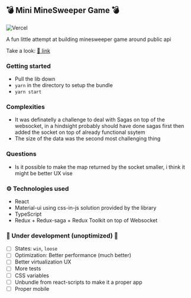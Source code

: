 ## 💣 Mini MineSweeper Game 💣
![Vercel](https://therealsujitk-vercel-badge.vercel.app/?app=sagas-wss-minesweeper.vercel.app)

A fun little attempt at building minesweeper game around public api

Take a look: [🔗 link](https://sagas-wss-minesweeper.vercel.app)

### Getting started
- Pull the lib down
- `yarn` in the directory to setup the bundle
- `yarn start`

### Complexities
- It was definatelly a challenge to deal with Sagas on top of the websocket, in a hindsight probably should have done sagas first then added the socket on top of already functional ssytem
- The size of the data was the second most challenging thing

### Questions
- Is it possible to make the map returned by the socket smaller, i think it might be better UX vise

### ⚙️ Technologies used
- React
- Material-ui using css-in-js solution provided by the library
- TypeScript
- Redux + Redux-saga + Redux Toolkit on top of Websocket

### 🚧 Under development (unoptimized) 🚧
- [ ] States: `win`, `loose`
- [ ] Optimization: Better performance (much better)
- [ ] Better virtualization UX
- [ ] More tests
- [ ] CSS variables
- [ ] Unbundle from react-scripts to make it a proper app
- [ ] Proper mobile
